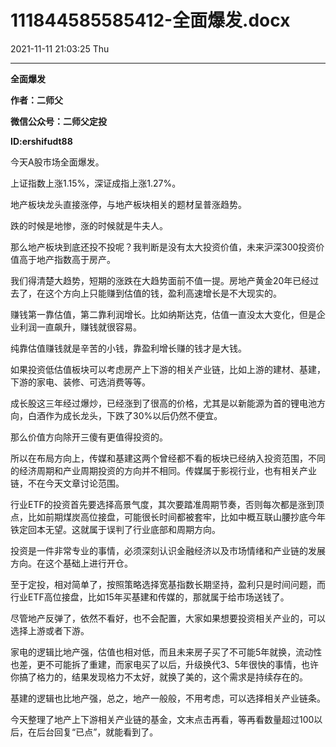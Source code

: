 # 111844585585412-全面爆发.docx

2021-11-11 21:03:25 Thu

----

__全面爆发__

__作者：二师父__

__微信公众号：二师父定投__

__ID:ershifudt88__

今天A股市场全面爆发。

上证指数上涨1\.15%，深证成指上涨1\.27%。

地产板块龙头直接涨停，与地产板块相关的题材呈普涨趋势。

跌的时候是地惨，涨的时候就是牛夫人。

那么地产板块到底还投不投呢？我判断是没有太大投资价值，未来沪深300投资价值高于地产指数高于房产。

我们得清楚大趋势，短期的涨跌在大趋势面前不值一提。房地产黄金20年已经过去了，在这个方向上只能赚到估值的钱，盈利高速增长是不大现实的。

赚钱第一靠估值，第二靠利润增长。比如纳斯达克，估值一直没太大变化，但是企业利润一直飙升，赚钱就很容易。

纯靠估值赚钱就是辛苦的小钱，靠盈利增长赚的钱才是大钱。

如果投资低估值板块可以考虑房产上下游的相关产业链，比如上游的建材、基建，下游的家电、装修、可选消费等等。

成长股这三年经过爆炒，已经涨到了很高的价格，尤其是以新能源为首的锂电池方向，白酒作为成长龙头，下跌了30%以后仍然不便宜。

那么价值方向除开三傻有更值得投资的。

所以在布局方向上，传媒和基建这两个曾经都不看的板块已经纳入投资范围，不同的经济周期和产业周期投资的方向并不相同。传媒属于影视行业，也有相关产业链，不在今天文章讨论范围。

行业ETF的投资首先要选择高景气度，其次要踏准周期节奏，否则每次都是涨到顶点，比如前期煤炭高位接盘，可能很长时间都被套牢，比如中概互联山腰抄底今年铁定回本无望。这就属于误判了行业底部和周期方向。

投资是一件非常专业的事情，必须深刻认识金融经济以及市场情绪和产业链的发展方向。在这个基础上进行开仓。

至于定投，相对简单了，按照策略选择宽基指数长期坚持，盈利只是时间问题，而行业ETF高位接盘，比如15年买基建和传媒的，那就属于给市场送钱了。

尽管地产反弹了，依然不看好，也不会配置，大家如果想要投资相关产业的，可以选择上游或者下游。

家电的逻辑比地产强，估值也相对低，而且未来房子买了不可能5年就换，流动性也差，更不可能拆了重建，而家电买了以后，升级换代3、5年很快的事情，也许你搞了格力的，结果发现格力不太好，就换了美的，这个需求是持续存在的。

基建的逻辑也比地产强，总之，地产一般般，不用考虑，可以选择相关产业链条。

今天整理了地产上下游相关产业链的基金，文末点击再看，等再看数量超过100以后，在后台回复“已点”，就能看到了。


